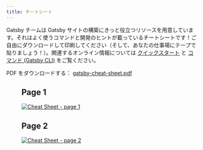 ```yaml
---
title: チートシート
---
```


Gatsby チームは Gatsby サイトの構築にきっと役立つリソースを用意しています。それはよく使うコマンドと開発のヒントが載っているチートシートです！ご自由にダウンロードして印刷してください（そして、あなたの仕事場にテープで貼りましょう！）。関連するオンライン情報については [クイックスタート](/docs/quick-start/) と [コマンド (Gatsby CLI)](/docs/gatsby-cli/) をご覧ください。

PDF をダウンロードする： <a href="/gatsby-cheat-sheet.pdf" download>gatsby-cheat-sheet.pdf</a>

<figure aria-labelledby="cheat_sheet-text">
  <h2>Page 1</h2>
  <a
    href="/cheat-sheet_page_1.png"
    title="Click to open image in a new window"
    target="_blank"
    style="display:block;"
  >
    <img
      src="/cheat-sheet_page_1.png"
      alt="Cheat Sheet - page 1"
      style="display:block; margin:0;"
    />
  </a>
  <h2>Page 2</h2>
  <a
    href="/cheat-sheet_page_2.png"
    title="Click to open image in a new window"
    target="_blank"
    style="display:block;"
  >
    <img
      src="/cheat-sheet_page_2.png"
      alt="Cheat Sheet - page 2"
      style="display:block; margin:0;"
    />
  </a>
</figure>
<div
  id="cheat_sheet-text"
  style=" position: absolute; height: 1px; width: 1px;overflow: hidden; clip: rect(1px, 1px, 1px, 1px);"
>
  <h2>Gatsby Cheat Sheet contents</h2>
  <p>
    v1.0 for Gatsby 2.x
    <a href="https://gatsby.dev/cheatsheet">
      Latest version <span aria-hidden="true">↗</span>
    </a>
  </p>
  <h2>Top Docs</h2>
  <table>
    <tbody>
      <tr>
        <td>
          <p>Gatsby Docs</p>
        </td>
        <td>
          <p>
            <a href="https://gatsby.dev/docs">gatsby.dev/docs</a>
          </p>
        </td>
      </tr>
      <tr>
        <td>
          <p>Gatsby on GitHub</p>
        </td>
        <td>
          <p>
            <a href="https://github.com/gatsbyjs/gatsby">
              github.com/gatsbyjs/gatsby
            </a>
          </p>
        </td>
      </tr>
      <tr>
        <td>
          <p>Gatsby Tutorial</p>
        </td>
        <td>
          <p>
            <a href="https://gatsby.dev/tutorial">gatsby.dev/tutorial</a>
          </p>
        </td>
      </tr>
      <tr>
        <td>
          <p>
            Quick Start
            <br />
            (for intermediate and advanced developers)
          </p>
        </td>
        <td>
          <p>
            <a href="https://gatsby.dev/quick-start">gatsby.dev/quick-start</a>
          </p>
        </td>
      </tr>
      <tr>
        <td>
          <p>Gatsby Starters</p>
        </td>
        <td>
          <p>
            <a href="https://gatsby.dev/starters">gatsby.dev/starters</a>
          </p>
        </td>
      </tr>
      <tr>
        <td>
          <p>Quick Reference Guide</p>
        </td>
        <td>
          <p>
            <a href="https://gatsby.dev/recipes">gatsby.dev/recipes</a>
          </p>
        </td>
      </tr>
      <tr>
        <td>
          <p>Adding Images</p>
        </td>
        <td>
          <p>
            <a href="https://gatsby.dev/image">gatsby.dev/image</a>
          </p>
        </td>
      </tr>
      <tr>
        <td>
          <p>Gatsby Node APIs</p>
        </td>
        <td>
          <p>
            <a href="https://gatsby.dev/api">gatsby.dev/api</a>
          </p>
        </td>
      </tr>
      <tr>
        <td>
          <p>Querying with GraphQL</p>
        </td>
        <td>
          <p>
            <a href="https://gatsby.dev/graphql">gatsby.dev/graphql</a>
          </p>
        </td>
      </tr>
      <tr>
        <td>
          <p>Deploying and Hosting</p>
        </td>
        <td>
          <p>
            <a href="https://gatsby.dev/deploy">gatsby.dev/deploy</a>
          </p>
        </td>
      </tr>
      <tr>
        <td>
          <p>Using Gatsby Link</p>
        </td>
        <td>
          <p>
            <a href="https://gatsby.dev/link">gatsby.dev/link</a>
          </p>
        </td>
      </tr>
      <tr>
        <td>
          <p>Static Query</p>
        </td>
        <td>
          <p>
            <a href="https://gatsby.dev/static-query">
              gatsby.dev/static-query
            </a>
          </p>
        </td>
      </tr>
      <tr>
        <td>
          <p>How to Contribute</p>
        </td>
        <td>
          <p>
            <a href="https://gatsby.dev/contribute">gatsby.dev/contribute</a>
          </p>
        </td>
      </tr>
    </tbody>
  </table>
  <p>
    <a href="https://www.gatsbyjs.org/">gatsbyjs.org</a>
  </p>
  <p>
    <a href="https://twitter.com/gatsbyjs">twitter.com/gatsbyjs</a>
  </p>
  <h2>Gatsby CLI Commands</h2>
  <p>
    First, install the global executable:
    <br />
    <code>npm install -g gatsby-cli</code>
  </p>
  <p>
    Run <code>gatsby --help</code> for a list of commands and options.
  </p>
  <h3>
    <code>
      gatsby new <span style="font-weight:normal">my-site-name</span>
    </code>
  </h3>
  <p>
    Create a new local Gatsby site using the default starter (see “Quick Start
    Commands” in this cheat sheet on how to use other starters).
  </p>
  <h3>
    <code>gatsby develop</code>
  </h3>
  <p>Start the Gatsby development server.</p>
  <table>
    <tbody>
      <tr>
        <td>
          <p>
            <code>-H, --host</code>
          </p>
        </td>
        <td>
          <p>
            Set host. Defaults to <code>localhost</code>
          </p>
        </td>
      </tr>
      <tr>
        <td>
          <p>
            <code>-p, --port</code>
          </p>
        </td>
        <td>
          <p>
            Set port. Defaults to env.PORT or <code>8000</code>
          </p>
        </td>
      </tr>
      <tr>
        <td>
          <p>
            <code>-o, --open</code>
          </p>
        </td>
        <td>
          <p>Open the site in your (default) browser for you</p>
        </td>
      </tr>
      <tr>
        <td>
          <p>
            <code>-S, --https</code>
          </p>
        </td>
        <td>
          <p>Use HTTPS</p>
        </td>
      </tr>
    </tbody>
  </table>
  <h3>
    <code>gatsby build</code>
  </h3>
  <p>
    Compile your application and make it ready for deployment.
    <br />
  </p>
  <table>
    <tbody>
      <tr>
        <td>
          <p>
            <code>--prefix-paths</code>
          </p>
        </td>
        <td>
          <p>
            Build site with link paths prefixed
            <br />
            (set <code>pathPrefix</code> in your config)
          </p>
        </td>
      </tr>
      <tr>
        <td>
          <p>
            <code>--no-uglify</code>
          </p>
        </td>
        <td>
          <p>
            Build site without uglifying JS bundles
            <br />
            (for debugging)
          </p>
        </td>
      </tr>
      <tr>
        <td>
          <p>
            <code>--open-tracing-config-file</code>
          </p>
        </td>
        <td>
          <p>
            Tracer configuration file (OpenTracing compatible). See{" "}
            <a href="https://gatsby.dev/tracing">gatsby.dev/tracing</a>
          </p>
        </td>
      </tr>
    </tbody>
  </table>
  <h3>
    <code>gatsby serve</code>
  </h3>
  <p>Serve the production build for testing.</p>
  <table>
    <tbody>
      <tr>
        <td>
          <p>
            <code>-H, --host</code>
          </p>
        </td>
        <td>
          <p>
            Set host. Defaults to <code>localhost</code>
          </p>
        </td>
      </tr>
      <tr>
        <td>
          <p>
            <code>-p, --port</code>
          </p>
        </td>
        <td>
          <p>
            Set port. Defaults to <code>9000</code>
          </p>
        </td>
      </tr>
      <tr>
        <td>
          <p>
            <code>-o, --open</code>
          </p>
        </td>
        <td>
          <p>Open the site in your (default) browser for you</p>
        </td>
      </tr>
      <tr>
        <td>
          <p>
            <code>--prefix-paths</code>
          </p>
        </td>
        <td>
          <p>
            Serve site with link paths prefixed (if built with{" "}
            <code>pathPrefix</code> in your <code>gatsby-config.js</code>)
          </p>
        </td>
      </tr>
    </tbody>
  </table>
  <h3>
    <code>gatsby info</code>
  </h3>
  <p>
    Get helpful environment information which will be required when reporting a
    bug at{" "}
    <a href="https://github.com/gatsbyjs/gatsby/issues">
      github.com/gatsbyjs/gatsby/issues
    </a>
    .
  </p>
  <table>
    <tbody>
      <tr>
        <td>
          <p>
            <code>-C, --clipboard</code>
          </p>
        </td>
        <td>
          <p>Automagically copy environment information to clipboard</p>
        </td>
      </tr>
    </tbody>
  </table>
  <h3>gatsby clean</h3>
  <p>
    Wipe out Gatsby’s <code>.cache</code> and <code>public</code> directories.
  </p>
  <h2>T-Shirts, Hats, Hoodies, and more!</h2>
  <p>
    Sign up for the Gatsby Newsletter and <strong>get 30% off</strong> your
    Gatsby Store purchase! (
    <a href="https://gatsby.dev/store">gatsby.dev/store</a>)
  </p>
  <p>
    Sign up at <a href="https://gatsby.dev/discount">gatsby.dev/discount</a>
  </p>
  <h2>Quick Start Commands</h2>
  <p>
    Create a new Gatsby site using the “Blog” starter:
    <br />
    <code>
      gatsby new my-blog-starter https://github.com/gatsbyjs/gatsby-starter-blog
    </code>
  </p>
  <p>
    Navigate into your new site’s directory and start it up:
    <br />
    <code>
      cd my-blog-starter/
      <br />
      gatsby develop
    </code>
  </p>
  <p>
    Your site is now running at <code>http://localhost:8000</code>!
  </p>
  <p>
    {/* prettier-ignore */}
    You’ll also see a second link: <code>http://localhost:8000/___graphql</code>.
    This is a tool you can use to experiment with querying your data. Learn more
    about it at <a href="https://gatsby.dev/tutorial">gatsby.dev/tutorial</a>
  </p>
  <p>
    For more Gatsby starters, visit{" "}
    <a href="https://gatsby.dev/starters">gatsby.dev/starters</a>.
  </p>
  <h2>Helpful File Definitions</h2>
  <p>
    Each of these files should live at the root of your Gatsby project folder.
    See <a href="https://gatsby.dev/projects">gatsby.dev/projects</a>
  </p>
  <p>
    <code>gatsby-config.js</code> — configure options for a Gatsby site, with
    metadata for project title, description, plugins, etc.
  </p>
  <p>
    <code>gatsby-node.js</code> — implement Gatsby’s Node.js APIs to customize
    and extend default settings affecting the build process
  </p>
  <p>
    <code>gatsby-browser.js</code> — customize and extend default settings
    affecting the browser, using Gatsby’s browser APIs
  </p>
  <p>
    <code>gatsby-ssr.js</code> — use Gatsby’s server-side rendering APIs to
    customize default settings affecting server-side rendering
  </p>
</div>
